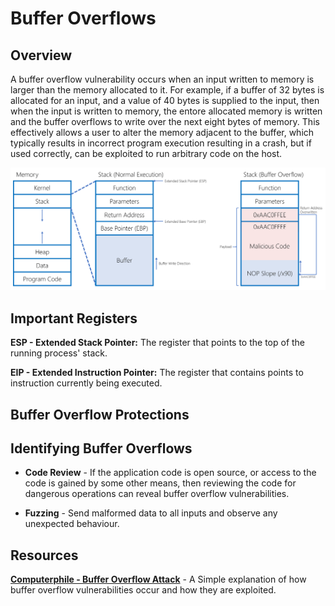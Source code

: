 # Buffer Overflows

## Overview

A buffer overflow vulnerability occurs when an input written to memory is larger than the memory allocated to it. For example, if a buffer of 32 bytes is allocated for an input, and a value of 40 bytes is supplied to the input, then when the input is written to memory, the entore allocated memory is written and the buffer overflows to write over the next eight bytes of memory.  This effectively allows a user to alter the memory adjacent to the buffer, which typically results in incorrect program execution resulting in a crash, but if used correctly, can be exploited to run arbitrary code on the host.

![](/assets/buffer-overflow.png)

## Important Registers

**ESP - Extended Stack Pointer:** The register that points to the top of the running process' stack.

**EIP - Extended Instruction Pointer:** The register that contains points to instruction currently being executed.

 ## Buffer Overflow Protections

 ## Identifying Buffer Overflows
  
 - **Code Review** - If the application code is open source, or access to the code is gained by some other means, then reviewing the code for dangerous operations can reveal buffer overflow vulnerabilities.
 
 - **Fuzzing** - Send malformed data to all inputs and observe any unexpected behaviour.

## Resources
[**Computerphile - Buffer Overflow Attack**](https://www.youtube.com/watch?v=1S0aBV-Waeo) - A Simple explanation of how buffer overflow vulnerabilities occur and how they are exploited.